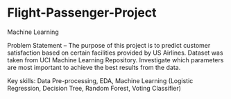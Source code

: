 # Flight-Passenger-Project
Machine Learning



Problem Statement –
The purpose of this project is to predict customer satisfaction based on certain facilities provided by US Airlines. 
Dataset was taken from UCI Machine Learning Repository. 
Investigate which parameters are most important to achieve the best results from the data.


Key skills: Data Pre-processing, EDA, Machine Learning (Logistic Regression, Decision Tree, Random Forest, Voting Classifier)
